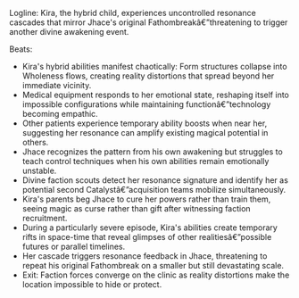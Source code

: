 ﻿---
series: 2
novella: 2
file: S2N2_CH04
type: chapter
pov: Hybrid child - Kira
setting: Neutral zone clinic - power manifestation
word_target_min: 1201
word_target_max: 2299
status: outline
---
Logline: Kira, the hybrid child, experiences uncontrolled resonance cascades that mirror Jhace's original Fathombreakâ€”threatening to trigger another divine awakening event.

Beats:
- Kira's hybrid abilities manifest chaotically: Form structures collapse into Wholeness flows, creating reality distortions that spread beyond her immediate vicinity.
- Medical equipment responds to her emotional state, reshaping itself into impossible configurations while maintaining functionâ€”technology becoming empathic.
- Other patients experience temporary ability boosts when near her, suggesting her resonance can amplify existing magical potential in others.
- Jhace recognizes the pattern from his own awakening but struggles to teach control techniques when his own abilities remain emotionally unstable.
- Divine faction scouts detect her resonance signature and identify her as potential second Catalystâ€”acquisition teams mobilize simultaneously.
- Kira's parents beg Jhace to cure her powers rather than train them, seeing magic as curse rather than gift after witnessing faction recruitment.
- During a particularly severe episode, Kira's abilities create temporary rifts in space-time that reveal glimpses of other realitiesâ€”possible futures or parallel timelines.
- Her cascade triggers resonance feedback in Jhace, threatening to repeat his original Fathombreak on a smaller but still devastating scale.
- Exit: Faction forces converge on the clinic as reality distortions make the location impossible to hide or protect.